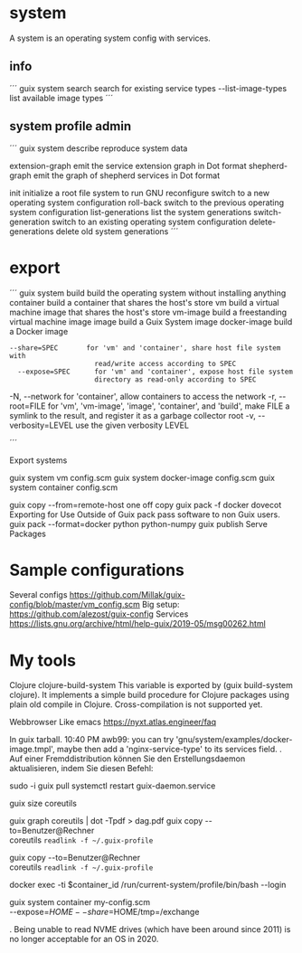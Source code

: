 # system

A system is an operating system config with services.

## info
´´´
guix system 
   search           search for existing service types
 --list-image-types list available image types
´´´


## system profile admin

´´´
guix system 
   describe         reproduce system data

   extension-graph  emit the service extension graph in Dot format
   shepherd-graph   emit the graph of shepherd services in Dot format

   init             initialize a root file system to run GNU
   reconfigure      switch to a new operating system configuration
   roll-back        switch to the previous operating system configuration
   list-generations list the system generations
   switch-generation switch to an existing operating system configuration
   delete-generations delete old system generations
´´´


# export 
´´´
guix system 
 build            build the operating system without installing anything
   container        build a container that shares the host's store
   vm               build a virtual machine image that shares the host's store
   vm-image         build a freestanding virtual machine image
   image            build a Guix System image
   docker-image     build a Docker image

    --share=SPEC       for 'vm' and 'container', share host file system with
                         read/write access according to SPEC
      --expose=SPEC      for 'vm' and 'container', expose host file system
                         directory as read-only according to SPEC
  -N, --network          for 'container', allow containers to access the network
  -r, --root=FILE        for 'vm', 'vm-image', 'image', 'container',
                         and 'build', make FILE a symlink to the result, and
                         register it as a garbage collector root
  -v, --verbosity=LEVEL  use the given verbosity LEVEL


´´´

Export systems

guix system vm config.scm
guix system docker-image config.scm
guix system container config.scm


guix copy --from=remote-host    one off copy
guix pack -f docker dovecot       Exporting for Use Outside of Guix
                                                   pack pass software to non Guix users.
       guix pack --format=docker python python-numpy
guix publish                                Serve Packages


# Sample configurations
Several configs     https://github.com/Millak/guix-config/blob/master/vm_config.scm
Big setup:             https://github.com/alezost/guix-config
Services               https://lists.gnu.org/archive/html/help-guix/2019-05/msg00262.html



# My tools

Clojure
clojure-build-system
This variable is exported by (guix build-system clojure). It implements a simple build procedure for Clojure packages using plain old compile in Clojure. Cross-compilation is not supported yet.

Webbrowser Like emacs
https://nyxt.atlas.engineer/faq

In guix tarball.
10:40 PM <iyzsong> awb99: you can try 'gnu/system/examples/docker-image.tmpl', maybe then add a 'nginx-service-type' to its services field.
.
Auf einer Fremddistribution können Sie den Erstellungsdaemon aktualisieren, indem Sie diesen Befehl:

sudo -i guix pull
systemctl restart guix-daemon.service



guix size coreutils

guix graph coreutils | dot -Tpdf > dag.pdf
guix copy --to=Benutzer@Rechner \
          coreutils `readlink -f ~/.guix-profile`

guix copy --to=Benutzer@Rechner \
          coreutils `readlink -f ~/.guix-profile`

docker exec -ti $container_id /run/current-system/profile/bin/bash --login

guix system container my-config.scm \
   --expose=$HOME --share=$HOME/tmp=/exchange


. Being unable to read NVME drives (which have been around since 2011) is no longer acceptable for an OS in 2020.

